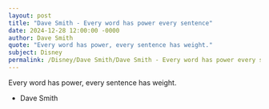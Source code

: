 ```yaml
---
layout: post
title: "Dave Smith - Every word has power every sentence"
date: 2024-12-28 12:00:00 -0000
author: Dave Smith
quote: "Every word has power, every sentence has weight."
subject: Disney
permalink: /Disney/Dave Smith/Dave Smith - Every word has power every sentence
---
```


Every word has power, every sentence has weight.

- Dave Smith
